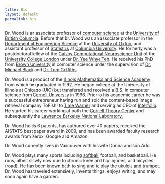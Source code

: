 ```yaml
---
title: Bio
layout: default
permalink: bio
---
```


Dr. Wood is an associate professor of [computer science](http://www.cs.ubc.ca/) at the [University of British Columbia](http://www.ubc.ca/).  Before that Dr. Wood was an associate professor in the
[Department of Engineering Science](http://www.eng.ox.ac.uk/) at the [University of Oxford](http://www.ox.ac.uk/)
and assistant professor of [Statistics](http://www.stat.columbia.edu/) at [Columbia University](http://www.columbia.edu/).
He formerly was a postdoctoral fellow of the <a href="http://www.gatsby.ucl.ac.uk/">Gatsby Computational Neuroscience Unit</a> of the <a href="http://www.ucl.ac.uk/">University College London</a> under <a href="http://www.gatsby.ucl.ac.uk/~ywteh" target="_top">Dr. Yee Whye Teh</a>.  He received his PhD from <a href="http://www.brown.edu/" target="_top">Brown University</a> in computer science under the supervision of <a href="http://www.cs.brown.edu/~black" target="_top">Dr. Michael Black</a> and <a href="http://cocosci.berkeley.edu/tom/" target="_top">Dr. Tom Griffiths</a>.

Dr. Wood is a product of the <a href="http://www.imsa.edu" target="_top">Illinois Mathematics and Science Academy</a> from which he graduated in 1992. He began college at the University of Illinois at Chicago (<a href="http://www.uic.edu">UIC</a>) but transfered and received a B.S. in computer science from <a href="http://www.cornell.edu/" target="_top">Cornell University</a> in 1996.  Prior to his academic career he was a successful entrepreneur having run and sold the content-based image retrieval company ToFish! to <a href="http://www.timewarner.com" target="_top">Time Warner</a> and serving as CEO of <a href="http://www.interfolio.com" target="_top">Interfolio</a>.  He started his career working at both the <a href="http://www.tc.cornell.edu" target="_top">Cornell Theory Center</a> and subsequently the <a href="http://www.lbl.gov" target="_top">Lawrence Berkeley National Laboratory.</a>  

Dr. Wood holds 6 patents, has authored over 40 papers, received the AISTATS best paper award in 2009, and has been awarded faculty research awards from Xerox, Google and Amazon.  

Dr. Wood currently lives in Vancouver with his wife Donna and son Arlo.  

Dr. Wood plays many sports including <a href="http://www.cs.brown.edu/~jjl/dingers/" target="_top">softball</a>, football, and basketball.  He runs, albeit slowly now due to chronic knee and hip injuries, and bicycles (road).  He has been known both to sing and to play the ukulele and trumpet.  Dr. Wood has traveled extensively, invents things, enjoys writing, and may soon again have a garden.  

